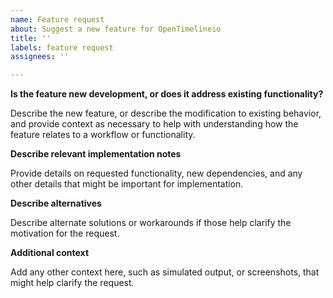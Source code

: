 ```yaml
---
name: Feature request
about: Suggest a new feature for OpenTimelineio
title: ''
labels: feature request
assignees: ''

---
```


**Is the feature new development, or does it address existing functionality?**

Describe the new feature, or describe the modification to existing behavior, and provide context as necessary to help with understanding how the feature relates to a workflow or functionality.

**Describe relevant implementation notes**

Provide details on requested functionality, new dependencies, and any other details that might be important for implementation.

**Describe alternatives**

Describe alternate solutions or workarounds if those help clarify the motivation for the request.

**Additional context**

Add any other context here, such as simulated output, or screenshots, that might help clarify the request.

